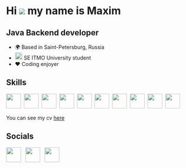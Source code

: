 Hi ![](https://user-images.githubusercontent.com/18350557/176309783-0785949b-9127-417c-8b55-ab5a4333674e.gif) my name is Maxim
================================================================================================================================

Java Backend developer
----------------------

* 🌍 Based in Saint-Petersburg, Russia
* <img src="https://se.ifmo.ru/o/helios-theme/images/cs_logo.png" width=20 height=20> SE ITMO University student
* ❤️ Coding enjoyer

## Skills

<div>
  <img src="https://cdn.jsdelivr.net/gh/devicons/devicon@latest/icons/java/java-original.svg" width="40" height="40"/>&nbsp
  <img src="https://cdn.jsdelivr.net/gh/devicons/devicon@latest/icons/spring/spring-original.svg" width="40" height="40"/>&nbsp
  <img src="https://cdn.jsdelivr.net/gh/devicons/devicon@latest/icons/python/python-original.svg" width="40" height="40"/>&nbsp
  <img src="https://cdn.jsdelivr.net/gh/devicons/devicon@latest/icons/docker/docker-original.svg" width="40" height="40"/>&nbsp
  <img src="https://cdn.jsdelivr.net/gh/devicons/devicon@latest/icons/postgresql/postgresql-plain.svg" width="40" height="40"/>&nbsp
  <img src="https://cdn.jsdelivr.net/gh/devicons/devicon@latest/icons/mongodb/mongodb-original.svg" width="40" height="40"/>&nbsp
  <img src="https://cdn.jsdelivr.net/gh/devicons/devicon@latest/icons/junit/junit-original-wordmark.svg" width="40" height="40"/>&nbsp
  <img src="https://cdn.jsdelivr.net/gh/devicons/devicon@latest/icons/maven/maven-original.svg" idth="40" height="40"/>&nbsp
  <img src="https://cdn.jsdelivr.net/gh/devicons/devicon@latest/icons/gradle/gradle-original.svg" width="40" height="40"/>&nbsp
  <img src="https://cdn.jsdelivr.net/gh/devicons/devicon@latest/icons/git/git-original.svg" width="40" height="40"/>&nbsp
</div>

You can see my cv [here](https://docs.google.com/document/d/1BufhGMT0l4cstc_AoiN4oMn3OLOutSY8ZffzOhQ1h4g/edit?usp=sharing)

## Socials
<div>
    <a href="https://t.me/jewish_guy" style="text-decoration: none" target="_blank">
      <img src="https://cdn-icons-png.flaticon.com/512/2111/2111646.png" width="40" height="40"/>
    </a>&nbsp
    <a href="https://github.com/GrozniyMax" style="text-decoration: none" target="_blank">
      <img src="https://www.svgrepo.com/show/450156/github.svg" width="40" height="40" alt=""/>
    </a>&nbsp
    <a href="mailto:maxliber@bk.ru" style="text-decoration: none" target="_blank">
      <img src="https://www.svgrepo.com/show/295315/at-sign-at.svg" width="40" height="40" alt=""/>
    </a>&nbsp
  </div>


